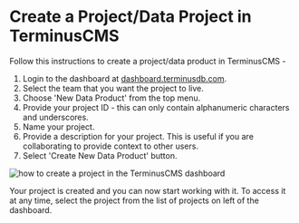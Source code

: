 # Create a Project/Data Project in TerminusCMS

Follow this instructions to create a project/data product in TerminusCMS -

1. Login to the dashboard at [dashboard.terminusdb.com](https://dashboard.terminusdb.com).
2. Select the team that you want the project to live.
3. Choose 'New Data Product' from the top menu.
4. Provide your project ID - this can only contain alphanumeric characters and underscores.
5. Name your project.
6. Provide a description for your project. This is useful if you are collaborating to provide context to other users.
7. Select 'Create New Data Product' button.

<img src="https://assets.terminusdb.com/docs/how-to-manage-your-projects-create-a-new-project.png" alt="how to create a project in the TerminusCMS dashboard">

Your project is created and you can now start working with it. To access it at any time, select the project from the list of projects on left of the dashboard.
